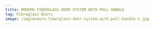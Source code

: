 ```yaml
---
title: MODERN FIBERGLASS DOOR SYSTEM WITH PULL HANDLE
tag: Fibreglass Doors
image: /img/modern-fiberglass-door-system-with-pull-handle-1.jpg
---
```

